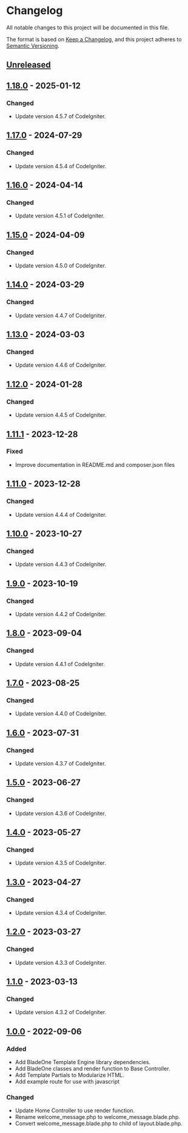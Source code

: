 # Changelog

All notable changes to this project will be documented in this file.

The format is based on [Keep a Changelog](https://keepachangelog.com/en/1.0.0/),
and this project adheres to [Semantic Versioning](https://semver.org/spec/v2.0.0.html).

## [Unreleased]

## [1.18.0] - 2025-01-12

### Changed

- Update version 4.5.7 of CodeIgniter.

## [1.17.0] - 2024-07-29

### Changed

- Update version 4.5.4 of CodeIgniter.

## [1.16.0] - 2024-04-14

### Changed

- Update version 4.5.1 of CodeIgniter.

## [1.15.0] - 2024-04-09

### Changed

- Update version 4.5.0 of CodeIgniter.

## [1.14.0] - 2024-03-29

### Changed

- Update version 4.4.7 of CodeIgniter.

## [1.13.0] - 2024-03-03

### Changed

- Update version 4.4.6 of CodeIgniter.

## [1.12.0] - 2024-01-28

### Changed

- Update version 4.4.5 of CodeIgniter.

## [1.11.1] - 2023-12-28

### Fixed

- Improve documentation in README.md and composer.json files

## [1.11.0] - 2023-12-28

### Changed

- Update version 4.4.4 of CodeIgniter.

## [1.10.0] - 2023-10-27

### Changed

- Update version 4.4.3 of CodeIgniter.

## [1.9.0] - 2023-10-19

### Changed

- Update version 4.4.2 of CodeIgniter.

## [1.8.0] - 2023-09-04

### Changed

- Update version 4.4.1 of CodeIgniter.

## [1.7.0] - 2023-08-25

### Changed

- Update version 4.4.0 of CodeIgniter.

## [1.6.0] - 2023-07-31

### Changed

- Update version 4.3.7 of CodeIgniter.

## [1.5.0] - 2023-06-27

### Changed

- Update version 4.3.6 of CodeIgniter.

## [1.4.0] - 2023-05-27

### Changed

- Update version 4.3.5 of CodeIgniter.

## [1.3.0] - 2023-04-27

### Changed

- Update version 4.3.4 of CodeIgniter.

## [1.2.0] - 2023-03-27

### Changed

- Update version 4.3.3 of CodeIgniter.

## [1.1.0] - 2023-03-13

### Changed

- Update version 4.3.2 of CodeIgniter.

## [1.0.0] - 2022-09-06

### Added

- Add BladeOne Template Engine library dependencies.
- Add BladeOne classes and render function to Base Controller.
- Add Template Partials to Modularize HTML.
- Add example route for use with javascript

### Changed

- Update Home Controller to use render function.
- Rename welcome_message.php to welcome_message.blade.php.
- Convert welcome_message.blade.php to child of layout.blade.php.

[unreleased]: https://github.com/ManuelGil/ci4-blade/compare/v1.18.0...HEAD
[1.18.0]: https://github.com/ManuelGil/ci4-blade/compare/v1.17.0...v1.18.0
[1.17.0]: https://github.com/ManuelGil/ci4-blade/compare/v1.16.0...v1.17.0
[1.16.0]: https://github.com/ManuelGil/ci4-blade/compare/v1.15.0...v1.16.0
[1.15.0]: https://github.com/ManuelGil/ci4-blade/compare/v1.14.0...v1.15.0
[1.14.0]: https://github.com/ManuelGil/ci4-blade/compare/v1.13.0...v1.14.0
[1.13.0]: https://github.com/ManuelGil/ci4-blade/compare/v1.12.0...v1.13.0
[1.12.0]: https://github.com/ManuelGil/ci4-blade/compare/v1.11.1...v1.12.0
[1.11.1]: https://github.com/ManuelGil/ci4-blade/compare/v1.11.0...v1.11.1
[1.11.0]: https://github.com/ManuelGil/ci4-blade/compare/v1.10.0...v1.11.0
[1.10.0]: https://github.com/ManuelGil/ci4-blade/compare/v1.9.0...v1.10.0
[1.9.0]: https://github.com/ManuelGil/ci4-blade/compare/v1.8.0...v1.9.0
[1.8.0]: https://github.com/ManuelGil/ci4-blade/compare/v1.7.0...v1.8.0
[1.7.0]: https://github.com/ManuelGil/ci4-blade/compare/v1.6.0...v1.7.0
[1.6.0]: https://github.com/ManuelGil/ci4-blade/compare/v1.5.0...v1.6.0
[1.5.0]: https://github.com/ManuelGil/ci4-blade/compare/v1.4.0...v1.5.0
[1.4.0]: https://github.com/ManuelGil/ci4-blade/compare/v1.3.0...v1.4.0
[1.3.0]: https://github.com/ManuelGil/ci4-blade/compare/v1.2.0...v1.3.0
[1.2.0]: https://github.com/ManuelGil/ci4-blade/compare/v1.1.0...v1.2.0
[1.1.0]: https://github.com/ManuelGil/ci4-blade/compare/v1.0.0...v1.1.0
[1.0.0]: https://github.com/ManuelGil/ci4-blade/releases/tag/v1.0.0

